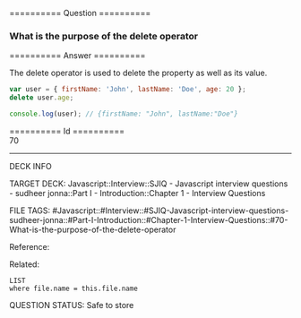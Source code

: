 ========== Question ==========  

### What is the purpose of the delete operator  

========== Answer ==========  

The delete operator is used to delete the property as well as its value.

```javascript
var user = { firstName: 'John', lastName: 'Doe', age: 20 };
delete user.age;

console.log(user); // {firstName: "John", lastName:"Doe"}
```

========== Id ==========  
70

---

DECK INFO

TARGET DECK: Javascript::Interview::SJIQ - Javascript interview questions - sudheer jonna::Part I - Introduction::Chapter 1 - Interview Questions

FILE TAGS: #Javascript::#Interview::#SJIQ-Javascript-interview-questions-sudheer-jonna::#Part-I-Introduction::#Chapter-1-Interview-Questions::#70-What-is-the-purpose-of-the-delete-operator

Reference:

Related:

```dataview
LIST
where file.name = this.file.name
```

QUESTION STATUS: Safe to store
